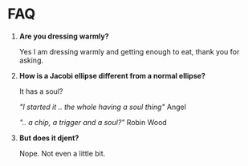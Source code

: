 # FAQ

1. **Are you dressing warmly?**

   Yes I am dressing warmly and getting enough to eat, thank you for asking.


2. **How is a Jacobi ellipse different from a normal ellipse?**

   It has a soul?

      _"I started it .. the whole having a soul thing"_ Angel

      _".. a chip, a trigger and a soul?"_ Robin Wood

3. **But does it djent?**

   Nope. Not even a little bit.

   